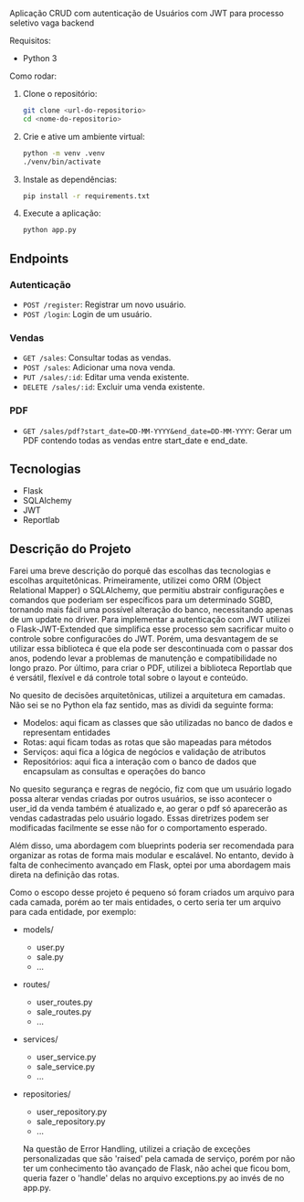 Aplicação CRUD com autenticação de Usuários com JWT para processo seletivo vaga backend

Requisitos:
- Python 3

Como rodar:

1. Clone o repositório:
    ```bash
    git clone <url-do-repositorio>
    cd <nome-do-repositorio>
    ```

2. Crie e ative um ambiente virtual:
    ```bash
    python -m venv .venv
    ./venv/bin/activate
    ```

3. Instale as dependências:
    ```bash
    pip install -r requirements.txt
    ```

4. Execute a aplicação:
    ```bash
    python app.py
    ```

## Endpoints

### Autenticação

- `POST /register`: Registrar um novo usuário.
- `POST /login`: Login de um usuário.

### Vendas

- `GET /sales`: Consultar todas as vendas.
- `POST /sales`: Adicionar uma nova venda.
- `PUT /sales/:id`: Editar uma venda existente.
- `DELETE /sales/:id`: Excluir uma venda existente.

### PDF

- `GET /sales/pdf?start_date=DD-MM-YYYY&end_date=DD-MM-YYYY`: Gerar um PDF contendo todas as vendas entre start_date e end_date.

## Tecnologias

- Flask
- SQLAlchemy
- JWT
- Reportlab

## Descrição do Projeto

Farei uma breve descrição do porquê das escolhas das tecnologias e escolhas arquitetônicas. Primeiramente, utilizei como ORM (Object Relational Mapper) o SQLAlchemy, que permitiu abstrair configurações e comandos que poderiam ser específicos para um determinado SGBD, tornando mais fácil uma possível alteração do banco, necessitando apenas de um update no driver. Para implementar a autenticação com JWT utilizei o Flask-JWT-Extended que simplifica esse processo sem sacrificar muito o controle sobre configuracões do JWT. Porém, uma desvantagem de se utilizar essa biblioteca é que ela pode ser descontinuada com o passar dos anos, podendo levar a problemas de manutenção e compatibilidade no longo prazo. Por último, para criar o PDF, utilizei a biblioteca Reportlab que é versátil, flexível e dá controle total sobre o layout e conteúdo.

No quesito de decisões arquitetônicas, utilizei a arquitetura em camadas. Não sei se no Python ela faz sentido, mas as dividi da seguinte forma:
- Modelos: aqui ficam as classes que são utilizadas no banco de dados e representam entidades
- Rotas: aqui ficam todas as rotas que são mapeadas para métodos
- Serviços: aqui fica a lógica de negócios e validação de atributos
- Repositórios: aqui fica a interação com o banco de dados que encapsulam as consultas e operações do banco

No quesito segurança e regras de negócio, fiz com que um usuário logado possa alterar vendas criadas por outros usuários, se isso acontecer o user_id da venda também é atualizado e, ao gerar o pdf só aparecerão as vendas cadastradas pelo usuário logado. Essas diretrizes podem ser modificadas facilmente se esse não for o comportamento esperado.

Além disso, uma abordagem com blueprints poderia ser recomendada para organizar as rotas de forma mais modular e escalável. No entanto, devido à falta de conhecimento avançado em Flask, optei por uma abordagem mais direta na definição das rotas.

Como o escopo desse projeto é pequeno só foram criados um arquivo para cada camada, porém ao ter mais entidades, o certo seria ter um arquivo para cada entidade, por exemplo:

- models/
  - user.py
  - sale.py
  - ...
- routes/
  - user_routes.py
  - sale_routes.py
  - ...
- services/
  - user_service.py
  - sale_service.py
  - ...
- repositories/
  - user_repository.py
  - sale_repository.py
  - ...

  Na questão de Error Handling, utilizei a criação de exceções personalizadas que são 'raised' pela camada de serviço, porém por não ter um conhecimento tão avançado de Flask, não achei que ficou bom, queria fazer o 'handle' delas no arquivo exceptions.py ao invés de no app.py.